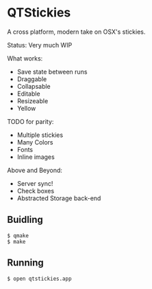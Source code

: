 # QTStickies

A cross platform, modern take on OSX's stickies.

Status: Very much WIP

What works:
  * Save state between runs
  * Draggable
  * Collapsable
  * Editable
  * Resizeable
  * Yellow

TODO for parity:
  * Multiple stickies
  * Many Colors
  * Fonts
  * Inline images

Above and Beyond:
  * Server sync!
  * Check boxes
  * Abstracted Storage back-end

## Buidling

```
$ qmake
$ make
```

## Running

`$ open qtstickies.app`
